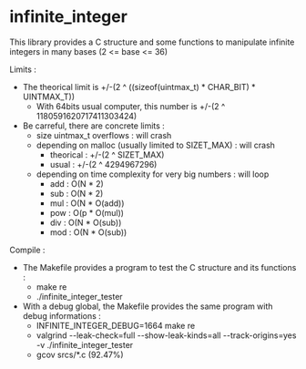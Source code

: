 # infinite_integer

This library provides a C structure and some functions to manipulate infinite integers in many bases (2 <= base <= 36)

Limits :
- The theorical limit is +/-(2 ^ ((sizeof(uintmax_t) * CHAR_BIT) * UINTMAX_T))
	- With 64bits usual computer, this number is +/-(2 ^ 1180591620717411303424)
- Be carreful, there are concrete limits :
	- size uintmax_t overflows : will crash
	- depending on malloc (usually limited to SIZET_MAX) : will crash
		- theorical : +/-(2 ^ SIZET_MAX)
		- usual     : +/-(2 ^ 4294967296)
	- depending on time complexity for very big numbers : will loop
		- add : O(N * 2)
		- sub : O(N * 2)
		- mul : O(N * O(add))
		- pow : O(p * O(mul))
		- div : O(N * O(sub))
		- mod : O(N * O(sub))

Compile :
- The Makefile provides a program to test the C structure and its functions :
	- make re
	- ./infinite_integer_tester
- With a debug global, the Makefile provides the same program with debug informations :
	- INFINITE_INTEGER_DEBUG=1664 make re
	- valgrind --leak-check=full --show-leak-kinds=all --track-origins=yes -v ./infinite_integer_tester
	- gcov srcs/*.c (92.47%)

